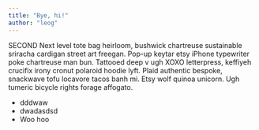 ```yaml
---
title: "Bye, hi!"
author: "leog"
---
```


SECOND
Next level tote bag heirloom, bushwick chartreuse sustainable sriracha cardigan street art freegan. Pop-up keytar etsy iPhone typewriter poke chartreuse man bun. Tattooed deep v ugh XOXO letterpress, keffiyeh crucifix irony cronut polaroid hoodie lyft. Plaid authentic bespoke, snackwave tofu locavore tacos banh mi. Etsy wolf quinoa unicorn. Ugh tumeric bicycle rights forage affogato.

- dddwaw
- dwadasdsd
- Woo hoo
